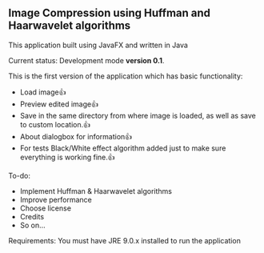 ## Image Compression using Huffman and Haarwavelet algorithms

This application built using JavaFX and written in Java

Current status: Development mode **version 0.1**.

This is the first version of the application which has basic functionality:
- Load image:+1:
- Preview edited image:+1:
- Save in the same directory from where image is loaded, as well as save to custom location.:+1:
- About dialogbox for information:+1:
- For tests Black/White effect algorithm added just to make sure everything is working fine.:+1:

To-do:
- Implement Huffman & Haarwavelet algorithms
- Improve performance
- Choose license
- Credits
- So on...

Requirements:
You must have JRE 9.0.x installed to run the application
